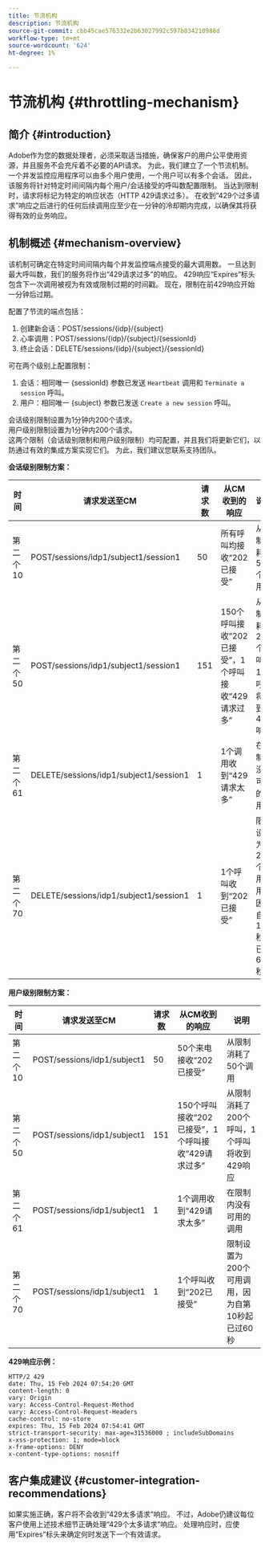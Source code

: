 ```yaml
---
title: 节流机构
description: 节流机构
source-git-commit: cbb45cae576332e2b63027992c597b834210988d
workflow-type: tm+mt
source-wordcount: '624'
ht-degree: 1%

---
```



# 节流机构 {#throttling-mechanism}

## 简介 {#introduction}

Adobe作为您的数据处理者，必须采取适当措施，确保客户的用户公平使用资源，并且服务不会充斥着不必要的API请求。 为此，我们建立了一个节流机制。
一个并发监控应用程序可以由多个用户使用，一个用户可以有多个会话。 因此，该服务将针对特定时间间隔内每个用户/会话接受的呼叫数配置限制。
当达到限制时，请求将标记为特定的响应状态（HTTP 429请求过多）。 在收到“429个过多请求”响应之后进行的任何后续调用应至少在一分钟的冷却期内完成，以确保其将获得有效的业务响应。

## 机制概述 {#mechanism-overview}

该机制可确定在特定时间间隔内每个并发监控端点接受的最大调用数。
一旦达到最大呼叫数，我们的服务将作出“429请求过多”的响应。 429响应“Expires”标头包含下一次调用被视为有效或限制过期的时间戳。 现在，限制在前429响应开始一分钟后过期。

配置了节流的端点包括：
1. 创建新会话：POST/sessions/{idp}/{subject}
2. 心率调用：POST/sessions/{idp}/{subject}/{sessionId}
3. 终止会话：DELETE/sessions/{idp}/{subject}/{sessionId}

可在两个级别上配置限制：
1. 会话：相同唯一 {sessionId} 参数已发送 `Heartbeat` 调用和 `Terminate a session` 呼叫。
2. 用户：相同唯一 {subject} 参数已发送 `Create a new session` 呼叫。

会话级别限制设置为1分钟内200个请求。\
用户级别限制设置为1分钟内200个请求。\
这两个限制（会话级别限制和用户级别限制）均可配置，并且我们将更新它们，以防通过有效的集成方案实现它们。 为此，我们建议您联系支持团队。

**会话级别限制方案：**

| 时间 | 请求发送至CM | 请求数 | 从CM收到的响应 | 说明 |
|-----------|-----------------------------------------|--------------------|------------------------------------------------------------------------------|---------------------------------------------------------------------------------|
| 第二个10 | POST/sessions/idp1/subject1/session1 | 50 | 所有呼叫均接收“202已接受” | 从限制消耗了50个调用 |
| 第二个50 | POST/sessions/idp1/subject1/session1 | 151 | 150个呼叫接收“202已接受”，1个呼叫接收“429请求过多” | 从限制消耗了200个呼叫，1个呼叫将收到429响应 |
| 第二个61 | DELETE/sessions/idp1/subject1/session1 | 1 | 1个调用收到“429请求太多” | 在限制内没有可用的调用 |
| 第二个70 | DELETE/sessions/idp1/subject1/session1 | 1 | 1个呼叫收到“202已接受” | 限制设置为200个可用调用，因为自第10秒起已过60秒 |

**用户级别限制方案：**

| 时间 | 请求发送至CM | 请求数 | 从CM收到的响应 | 说明 |
|-----------|------------------------------|--------------------|------------------------------------------------------------------------------|---------------------------------------------------------------------------------|
| 第二个10 | POST/sessions/idp1/subject1 | 50 | 50个来电接收“202已接受” | 从限制消耗了50个调用 |
| 第二个50 | POST/sessions/idp1/subject1 | 151 | 150个呼叫接收“202已接受”，1个呼叫接收“429请求过多” | 从限制消耗了200个呼叫，1个呼叫将收到429响应 |
| 第二个61 | POST/sessions/idp1/subject1 | 1 | 1个调用收到“429请求太多” | 在限制内没有可用的调用 |
| 第二个70 | POST/sessions/idp1/subject1 | 1 | 1个呼叫收到“202已接受” | 限制设置为200个可用调用，因为自第10秒起已过60秒 |

**429响应示例：**

```
HTTP/2 429
date: Thu, 15 Feb 2024 07:54:20 GMT
content-length: 0
vary: Origin
vary: Access-Control-Request-Method
vary: Access-Control-Request-Headers
cache-control: no-store
expires: Thu, 15 Feb 2024 07:54:41 GMT
strict-transport-security: max-age=31536000 ; includeSubDomains
x-xss-protection: 1; mode=block
x-frame-options: DENY
x-content-type-options: nosniff
```

## 客户集成建议 {#customer-integration-recommendations}

如果实施正确，客户将不会收到“429太多请求”响应。
不过，Adobe仍建议每位客户使用上述技术细节正确处理“429个太多请求”响应。 处理响应时，应使用“Expires”标头来确定何时发送下一个有效请求。
